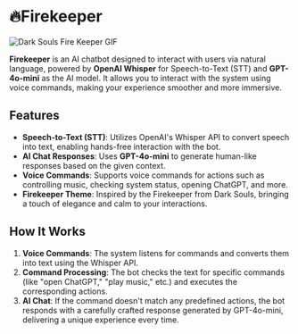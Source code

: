 # 🔥Firekeeper

![Dark Souls Fire Keeper GIF](https://media1.tenor.com/m/3azutUpPYhAAAAAC/dark-souls-fire-keeper.gif)


**Firekeeper** is an AI chatbot designed to interact with users via natural language, powered by **OpenAI Whisper** for Speech-to-Text (STT) and **GPT-4o-mini** as the AI model. It allows you to interact with the system using voice commands, making your experience smoother and more immersive.

## Features

- **Speech-to-Text (STT)**: Utilizes OpenAI's Whisper API to convert speech into text, enabling hands-free interaction with the bot.
- **AI Chat Responses**: Uses **GPT-4o-mini** to generate human-like responses based on the given context.
- **Voice Commands**: Supports voice commands for actions such as controlling music, checking system status, opening ChatGPT, and more.
- **Firekeeper Theme**: Inspired by the Firekeeper from Dark Souls, bringing a touch of elegance and calm to your interactions.

## How It Works

1. **Voice Commands**: The system listens for commands and converts them into text using the Whisper API.
2. **Command Processing**: The bot checks the text for specific commands (like "open ChatGPT," "play music," etc.) and executes the corresponding actions.
3. **AI Chat**: If the command doesn't match any predefined actions, the bot responds with a carefully crafted response generated by GPT-4o-mini, delivering a unique experience every time.

